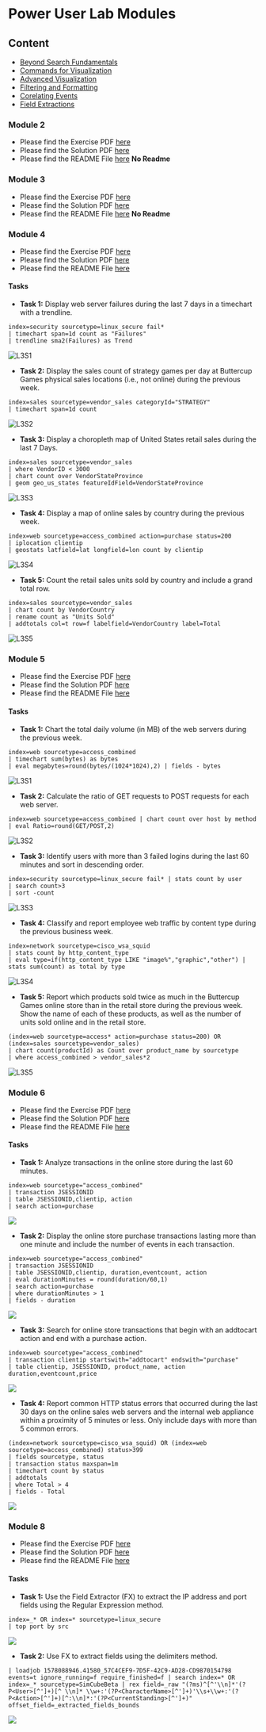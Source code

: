 # Power User Lab Modules

## Content
* [Beyond Search Fundamentals](#Module-2)
* [Commands for Visualization](#Module-3)
* [Advanced Visualization](#Module-4)
* [Filtering and Formatting](#Module-5)
* [Corelating Events](#Module-6)
* [Field Extractions](#Module-8)

### Module 2 

* Please find the Exercise PDF [here](./Mod2/SplunkFundamentals2_module2.pdf)
* Please find the Solution PDF [here](./Mod2/SplunkFundamentals2_module2_solutions.pdf)
* Please find the README File [here](#) **No Readme**

### Module 3 

* Please find the Exercise PDF [here](./Mod3/SplunkFundamentals2_module3.pdf)
* Please find the Solution PDF [here](./Mod3/SplunkFundamentals2_module3_solutions.pdf)
* Please find the README File [here](#) **No Readme**

### Module 4 

* Please find the Exercise PDF [here](./Mod4/SplunkFundamentals2_module4.pdf)
* Please find the Solution PDF [here](./Mod4/SplunkFundamentals2_module4_solutions.pdf)
* Please find the README File [here](./Mod4/README.md)

#### Tasks

* **Task 1:** Display web server failures during the last 7 days in a timechart with a trendline.

```
index=security sourcetype=linux_secure fail*
| timechart span=1d count as "Failures"
| trendline sma2(Failures) as Trend
```

![L3S1](./Mod4/resources/L3S1.png)

* **Task 2:** Display the sales count of strategy games per day at Buttercup Games physical sales locations (i.e., not online) during the previous week.

```
index=sales sourcetype=vendor_sales categoryId="STRATEGY"
| timechart span=1d count
```

![L3S2](./Mod4/resources/L3S2.png)

* **Task 3:** Display a choropleth map of United States retail sales during the last 7 Days.

```
index=sales sourcetype=vendor_sales
| where VendorID < 3000
| chart count over VendorStateProvince
| geom geo_us_states featureIdField=VendorStateProvince
```

![L3S3](./Mod4/resources/L3S3.png)

* **Task 4:** Display a map of online sales by country during the previous week.

```
index=web sourcetype=access_combined action=purchase status=200
| iplocation clientip
| geostats latfield=lat longfield=lon count by clientip
```

![L3S4](./Mod4/resources/L3S4.png)

* **Task 5:** Count the retail sales units sold by country and include a grand total row.

```
index=sales sourcetype=vendor_sales 
| chart count by VendorCountry
| rename count as "Units Sold"
| addtotals col=t row=f labelfield=VendorCountry label=Total
```

![L3S5](./Mod4/resources/L3S5.png)

### Module 5 

* Please find the Exercise PDF [here](./Mod5/SplunkFundamentals2_module5.pdf)
* Please find the Solution PDF [here](./Mod5/SplunkFundamentals2_module5_solutions.pdf)
* Please find the README File [here](./Mod5/README.md)

#### Tasks

* **Task 1:** Chart the total daily volume (in MB) of the web servers during the previous week.

```
index=web sourcetype=access_combined
| timechart sum(bytes) as bytes
| eval megabytes=round(bytes/(1024*1024),2) | fields - bytes
```

![L3S1](./Mod5/resources/L3S1.png)

* **Task 2:** Calculate the ratio of GET requests to POST requests for each web server.

```
index=web sourcetype=access_combined | chart count over host by method
| eval Ratio=round(GET/POST,2)
```

![L3S2](./Mod5/resources/L3S2.png)

* **Task 3:** Identify users with more than 3 failed logins during the last 60 minutes and sort in descending
order.

```
index=security sourcetype=linux_secure fail* | stats count by user
| search count>3
| sort -count
```

![L3S3](./Mod5/resources/L3S3.png)

* **Task 4:** Classify and report employee web traffic by content type during the previous business week.

```
index=network sourcetype=cisco_wsa_squid
| stats count by http_content_type
| eval type=if(http_content_type LIKE "image%","graphic","other") | stats sum(count) as total by type
```

![L3S4](./Mod5/resources/L3S4.png)

* **Task 5:** Report which products sold twice as much in the Buttercup Games online store than in the retail store during the previous week. Show the name of each of these products, as well as the number of units sold online and in the retail store.

```
(index=web sourcetype=access* action=purchase status=200) OR (index=sales sourcetype=vendor_sales)
| chart count(productId) as Count over product_name by sourcetype
| where access_combined > vendor_sales*2
```

![L3S5](./Mod5/resources/L3S5.png)

### Module 6

* Please find the Exercise PDF [here](./Mod6/SplunkFundamentals2_module6.pdf)
* Please find the Solution PDF [here](./Mod6/SplunkFundamentals2_module6_solutions.pdf)
* Please find the README File [here](./Mod6/README.md)

#### Tasks

* **Task 1:** Analyze transactions in the online store during the last 60 minutes.

```
index=web sourcetype="access_combined"
| transaction JSESSIONID
| table JSESSIONID,clientip, action
| search action=purchase
```

![](./Mod6/resources/01.png)

* **Task 2:** Display the online store purchase transactions lasting more than one minute and include the number of events in each transaction.

```
index=web sourcetype="access_combined"
| transaction JSESSIONID
| table JSESSIONID,clientip, duration,eventcount, action
| eval durationMinutes = round(duration/60,1)
| search action=purchase
| where durationMinutes > 1
| fields - duration
```

![](./Mod6/resources/02.png)

* **Task 3:** Search for online store transactions that begin with an addtocart action and end with a purchase action.

```
index=web sourcetype="access_combined"
| transaction clientip startswith="addtocart" endswith="purchase"
| table clientip, JSESSIONID, product_name, action duration,eventcount,price
```

![](./Mod6/resources/03.png)

* **Task 4:** Report common HTTP status errors that occurred during the last 30 days on the online sales web servers and the internal web appliance within a proximity of 5 minutes or less. Only include days with more than 5 common errors.


```
(index=network sourcetype=cisco_wsa_squid) OR (index=web sourcetype=access_combined) status>399
| fields sourcetype, status
| transaction status maxspan=1m
| timechart count by status
| addtotals
| where Total > 4
| fields - Total
```

![](./Mod6/resources/05.png)

### Module 8

* Please find the Exercise PDF [here](./Mod8/SplunkFundamentals2_module8.pdf)
* Please find the Solution PDF [here](./Mod8/SplunkFundamentals2_module8_solutions.pdf)
* Please find the README File [here](./Mod8/README.md)

#### Tasks

* **Task 1:** Use the Field Extractor (FX) to extract the IP address and port fields using the Regular Expression method.

```
index=_* OR index=* sourcetype=linux_secure 
| top port by src
```

![](./Mod8/resources/01.png)

* **Task 2:** Use FX to extract fields using the delimiters method.

```
| loadjob 1578088946.41580_57C4CEF9-7D5F-42C9-AD28-CD9870154798 events=t ignore_running=f require_finished=f | search index=* OR index=_* sourcetype=SimCubeBeta | rex field=_raw "(?ms)^[^'\\n]*'(?P<User>[^']+)[^ \\n]* \\w+:'(?P<CharacterName>[^']+)'\\s+\\w+:'(?P<Action>[^']+)[^:\\n]*:'(?P<CurrentStanding>[^']+)" offset_field=_extracted_fields_bounds
```

![](./Mod8/resources/02.png)